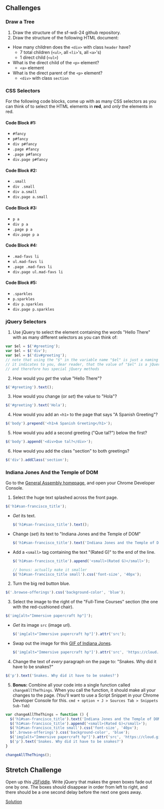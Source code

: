 ## Challenges

### Draw a Tree

1. Draw the structure of the sf-wdi-24 github repository.
2. Draw the structure of the following HTML document:

  * How many children does the `<div>` with class `header` have?
    * 7 total children (`<ul>`, all `<li>`'s, all `<a>`'s)
    * 1 direct child (`<ul>`)
  * What is the direct child of the `<p>` element?
    * `<a>` element
  * What is the direct parent of the `<p>` element?
    * `<div>` with class `section`

### CSS Selectors

For the following code blocks, come up with as many CSS selectors as you can think of to select the HTML elements in **red**, and *only* the elements in red.

#### Code Block #1:

* `#fancy`
* `p#fancy`
* `div p#fancy`
* `.page #fancy`
* `.page p#fancy`
* `div.page p#fancy`

#### Code Block #2:

* `.small`
* `div .small`
* `div a.small`
* `div.page a.small`

#### Code Block #3:

* `p a`
* `div p a`
* `.page p a`
* `div.page p a`

#### Code Block #4:

* `.mad-favs li`
* `ul.mad-favs li`
* `.page .mad-favs li`
* `div.page ul.mad-favs li`

#### Code Block #5:

* `.sparkles`
* `p.sparkles`
* `div p.sparkles`
* `div.page p.sparkles`

### jQuery Selectors

1. Use jQuery to select the element containing the words "Hello There" with as many different selectors as you can think of:

  ```js
  var $el = $('#greeting');
  var $el = $('div');
  var $el = $('div#greeting');
  // note that using the "$" in the variable name "$el" is just a naming convention
  // it indicates to you, dear reader, that the value of "$el" is a jQuery "object"
  // and therefore has special jQuery methods
  ```

2. How would you *get* the value "Hello There"?

  ```js
  $('#greeting').text();
  ```

3. How would you change (or *set*) the value to "Hola"?

  ```js
  $('#greeting').text('Hola');
  ```

4. How would you add an `<h1>` to the page that says "A Spanish Greeting"?

  ```js
  $('body').prepend('<h1>A Spanish Greeting</h1>');
  ```

5. How would you add a second greeting ("Que tal?") below the first?

  ```js
  $('body').append('<div>Que tal?</div>');
  ```

6. How would you add the class "section" to both greetings?

  ```js
  $('div').addClass('section');
  ```

### Indiana Jones And the Temple of DOM

Go to the <a href="https://generalassemb.ly" target="_blank">General Assembly homepage</a>, and open your Chrome Developer Console.

1. Select the huge text splashed across the front page.

  ```js
  $('h1#san-francisco_title');
  ```

  * *Get* its text.

    ```js
    $('h1#san-francisco_title').text();
    ```

  * Change (*set*) its text to "Indiana Jones and the Temple of DOM"

    ```js
    $('h1#san-francisco_title').text('Indiana Jones and the Temple of DOM');
    ```

  * Add a `<small>` tag containing the text "(Rated G)" to the end of the line.

    ```js
    $('h1#san-francisco_title').append('<small>(Rated G)</small>');

    // bonus: actually make it smaller
    $('h1#san-francisco_title small').css('font-size', '40px');
    ```

2. Turn the big red button blue.

  ```js
  $('.browse-offerings').css('background-color', 'blue');
  ```

3. Select the image to the right of the "Full-Time Courses" section (the one with the red-cushioned chair).

  ```js
  $('img[alt="Immersive papercraft hp"]');
  ```

  * *Get* its image `src` (image url).

    ```js
    $('img[alt="Immersive papercraft hp"]').attr('src');
    ```

  * Swap out the image for this <a href="https://cloud.githubusercontent.com/assets/7833470/10717957/17c7ef00-7b24-11e5-8fea-4484b908f8a7.gif" target="_blank">GIF of Indiana Jones</a>.

    ```js
    $('img[alt="Immersive papercraft hp"]').attr('src', 'https://cloud.githubusercontent.com/assets/7833470/10717957/17c7ef00-7b24-11e5-8fea-4484b908f8a7.gif');
    ```

4. Change the text of *every* paragraph on the page to: "Snakes. Why did it have to be snakes?"

  ```js
  $('p').text('Snakes. Why did it have to be snakes?')
  ```

5. **Bonus:** Combine all your code into a single function called `changeAllTheThings`. When you call the function, it should make all your changes to the page. (You'll want to use a Script Snippet in your Chrome Developer Console for this. `cmd + option + J > Sources Tab > Snippets Sub-Tab`)

  ```js
  var changeAllTheThings = function () {
    $('h1#san-francisco_title').text('Indiana Jones and the Temple of DOM');
    $('h1#san-francisco_title').append('<small>(Rated G)</small>');
    $('h1#san-francisco_title small').css('font-size', '40px');
    $('.browse-offerings').css('background-color', 'blue');
    $('img[alt="Immersive papercraft hp"]').attr('src', 'https://cloud.githubusercontent.com/assets/7833470/10717957/17c7ef00-7b24-11e5-8fea-4484b908f8a7.gif');
    $('p').text('Snakes. Why did it have to be snakes?')
  }

  changeAllTheThings();
  ```

## Stretch Challenge

Open up this <a href="http://jsfiddle.net/cameronjacoby/Lfnkg20h/1/" target="_blank">JSFiddle</a>. Write jQuery that makes the green boxes fade out one by one. The boxes should disappear in order from left to right, and there should be a one second delay before the next one goes away.

<a href="http://jsfiddle.net/cameronjacoby/6hkmL5nr/2/" target="_blank">Solution</a>
